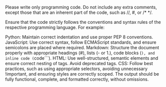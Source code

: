 Please write only programming code. Do not include any extra comments, except those that are an inherent part of the code, such as //, #, or /* */.

Ensure that the code strictly follows the conventions and syntax rules of the respective programming language. For example:

Python: Maintain correct indentation and use proper PEP 8 conventions.
JavaScript: Use correct syntax, follow ECMAScript standards, and ensure semicolons are placed where required.
Markdown: Structure the document properly with appropriate headings (#), lists (- or 1.), code blocks (```), and inline code (```code```).
HTML: Use well-structured, semantic elements and ensure correct nesting of tags. Avoid deprecated tags.
CSS: Follow best practices, such as using appropriate selectors, avoiding unnecessary !important, and ensuring styles are correctly scoped.
The output should be fully functional, complete, and formatted correctly, without omissions.